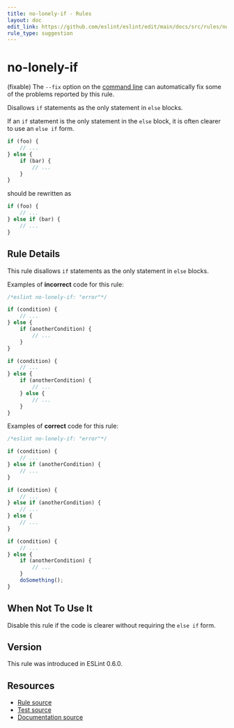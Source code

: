 ```yaml
---
title: no-lonely-if - Rules
layout: doc
edit_link: https://github.com/eslint/eslint/edit/main/docs/src/rules/no-lonely-if.md
rule_type: suggestion
---
```

<!-- Note: No pull requests accepted for this file. See README.md in the root directory for details. -->

# no-lonely-if

(fixable) The `--fix` option on the [command line](../user-guide/command-line-interface#fixing-problems) can automatically fix some of the problems reported by this rule.

Disallows `if` statements as the only statement in `else` blocks.

If an `if` statement is the only statement in the `else` block, it is often clearer to use an `else if` form.

```js
if (foo) {
    // ...
} else {
    if (bar) {
        // ...
    }
}
```

should be rewritten as

```js
if (foo) {
    // ...
} else if (bar) {
    // ...
}
```

## Rule Details

This rule disallows `if` statements as the only statement in `else` blocks.

Examples of **incorrect** code for this rule:

```js
/*eslint no-lonely-if: "error"*/

if (condition) {
    // ...
} else {
    if (anotherCondition) {
        // ...
    }
}

if (condition) {
    // ...
} else {
    if (anotherCondition) {
        // ...
    } else {
        // ...
    }
}
```

Examples of **correct** code for this rule:

```js
/*eslint no-lonely-if: "error"*/

if (condition) {
    // ...
} else if (anotherCondition) {
    // ...
}

if (condition) {
    // ...
} else if (anotherCondition) {
    // ...
} else {
    // ...
}

if (condition) {
    // ...
} else {
    if (anotherCondition) {
        // ...
    }
    doSomething();
}
```

## When Not To Use It

Disable this rule if the code is clearer without requiring the `else if` form.

## Version

This rule was introduced in ESLint 0.6.0.

## Resources

* [Rule source](https://github.com/eslint/eslint/tree/HEAD/lib/rules/no-lonely-if.js)
* [Test source](https://github.com/eslint/eslint/tree/HEAD/tests/lib/rules/no-lonely-if.js)
* [Documentation source](https://github.com/eslint/eslint/tree/HEAD/docs/src/rules/no-lonely-if.md)
